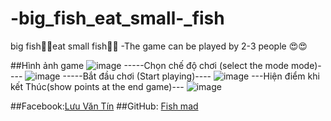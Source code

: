 # -big_fish_eat_small-_fish
big fish🦈🦈eat small fish🐠🐠
-The game can be played by 2-3 people 😍😍

##Hình ảnh game
![image](https://user-images.githubusercontent.com/107022820/172357184-b3e6fc59-5fb9-4874-a97a-cddf4c613b40.png)
-----Chọn chế độ chơi (select the mode mode)----
![image](https://user-images.githubusercontent.com/107022820/172357394-85a8af2c-ae0d-4e9f-a076-7a6f35b03b90.png)
-----Bắt đầu chơi (Start playing)----
![image](https://user-images.githubusercontent.com/107022820/172358078-ce9081a6-aae7-46a7-a788-d88664dcd72d.png)
---Hiện điểm khi kết Thúc(show points at the end game)---
![image](https://user-images.githubusercontent.com/107022820/172357993-9b28bbfb-371f-45f1-be3e-15c037befb4f.png)

##Facebook:[Lưu Văn Tín](https://www.facebook.com/profile.php?id=100082063023921)
##GitHub: [Fish mad](https://github.com/tinluuVTL/-big_fish_eat_small-_fish)
